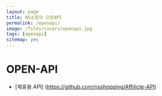 ```yaml
---
layout: page
title: NS쇼핑의 오픈API
permalink: /openapi/
image: /files/covers/openapi.jpg
tags: [openapi]
sitemap: yes
---
```


# OPEN-API
* [제휴용 API] (https://github.com/nsshopping/Affilicte-API)
